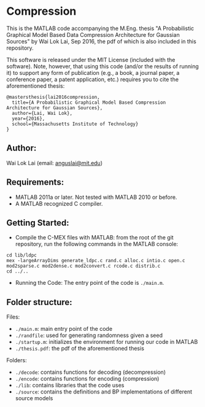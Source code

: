 Compression
===========
This is the MATLAB code accompanying the M.Eng. thesis "A Probabilistic Graphical Model Based Data Compression Architecture for Gaussian Sources" by Wai Lok Lai, Sep 2016, the pdf of which is also included in this repository.

This software is released under the MIT License (included with the software). Note, however, that using this code (and/or the results of running it) to support any form of publication (e.g., a book, a journal paper, a conference paper, a patent application, etc.) requires you to cite the aforementioned thesis:

```
@mastersthesis{lai2016compression,
  title={A Probabilistic Graphical Model Based Compression Architecture for Gaussian Sources},
  author={Lai, Wai Lok},
  year={2016},
  school={Massachusetts Institute of Technology}
}
```

Author:
-------

Wai Lok Lai (email: anguslai@mit.edu)


Requirements:
-------------
- MATLAB 2011a or later. Not tested with MATLAB 2010 or before. 
- A MATLAB recognized C compiler. 

Getting Started:
----------------

- Compile the C-MEX files with MATLAB: from the root of the git repository, run the following commands in the MATLAB console:

```
cd lib/ldpc
mex -largeArrayDims generate_ldpc.c rand.c alloc.c intio.c open.c mod2sparse.c mod2dense.c mod2convert.c rcode.c distrib.c
cd ../..
```

- Running the Code: The entry point of the code is `./main.m`.

Folder structure: 
-----------------
Files:
- `./main.m`: main entry point of the code
- `./randfile`: used for generating randomness given a seed
- `./startup.m`: initializes the environment for running our code in MATLAB
- `./thesis.pdf`: the pdf of the aforementioned thesis

Folders:
- `./decode`: contains functions for decoding (decompression)
- `./encode`: contains functions for encoding (compression)
- `./lib`: contains libraries that the code uses
- `./source`: contains the definitions and BP implementations of different source models
